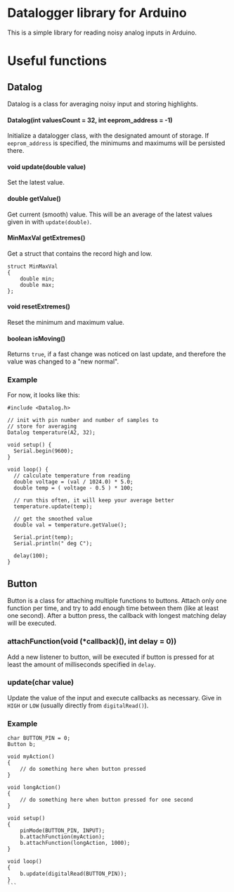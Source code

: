 # Datalogger library for Arduino
This is a simple library for reading noisy analog inputs in Arduino.

# Useful functions

## Datalog
Datalog is a class for averaging noisy input and storing highlights.

#### Datalog(int valuesCount = 32, int eeprom_address = -1)
Initialize a datalogger class, with the designated amount of storage. If `eeprom_address` is specified, the minimums and maximums will be persisted there.

#### void update(double value)
Set the latest value.

#### double getValue()
Get current (smooth) value. This will be an average of the latest values given in with `update(double)`.

#### MinMaxVal getExtremes()
Get a struct that contains the record high and low.

```
struct MinMaxVal
{
    double min;
    double max;
};
```

#### void resetExtremes()
Reset the minimum and maximum value.

#### boolean isMoving()
Returns `true`, if a fast change was noticed on last update, and therefore the value was changed to a "new normal".

### Example
For now, it looks like this:

```
#include <Datalog.h>

// init with pin number and number of samples to
// store for averaging
Datalog temperature(A2, 32);

void setup() {
  Serial.begin(9600);
}

void loop() {
  // calculate temperature from reading
  double voltage = (val / 1024.0) * 5.0;
  double temp = ( voltage - 0.5 ) * 100;
  
  // run this often, it will keep your average better
  temperature.update(temp);

  // get the smoothed value
  double val = temperature.getValue(); 
  
  Serial.print(temp);
  Serial.println(" deg C");
  
  delay(100);
}
```

## Button
Button is a class for attaching multiple functions to buttons. Attach only one function per time, and try to add enough time between them (like at least one second). After a button press, the callback with longest matching delay will be executed.

### attachFunction(void (*callback)(), int delay = 0))
Add a new listener to button, will be executed if button is pressed for at least the amount of milliseconds specified in `delay`.

### update(char value)
Update the value of the input and execute callbacks as necessary. Give in `HIGH` or `LOW` (usually directly from `digitalRead()`).

### Example

````
char BUTTON_PIN = 0;
Button b;

void myAction()
{
    // do something here when button pressed
}

void longAction()
{
    // do something here when button pressed for one second
}

void setup()
{
    pinMode(BUTTON_PIN, INPUT);
    b.attachFunction(myAction);
    b.attachFunction(longAction, 1000);
}

void loop()
{
    b.update(digitalRead(BUTTON_PIN));
}
```


